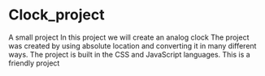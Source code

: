 # Clock_project

A small project
In this project we will create an analog clock
The project was created by using absolute location and converting it in many different ways.
The project is built in the CSS and JavaScript languages.
This is a friendly project
